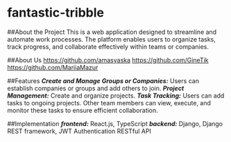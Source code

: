 # fantastic-tribble

##About the Project
This is a web application designed to streamline and automate work processes. The platform enables users to organize tasks, track progress, and collaborate effectively within teams or companies.

##About Us
https://github.com/amasyaska
https://github.com/GineTik
https://github.com/MariiaMazur

##Features
***Create and Manage Groups or Companies:***
Users can establish companies or groups and add others to join.
***Project Management:***
Create and organize projects.
***Task Tracking:***
Users can add tasks to ongoing projects. Other team members can view, execute, and monitor these tasks to ensure efficient collaboration.

##Implementation
***frontend:*** React.js, TypeScript
***backend:*** Django, Django REST framework, JWT Authentication
RESTful API
